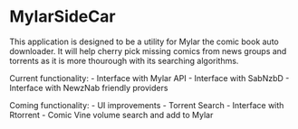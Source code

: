 # MylarSideCar

This application is designed to be a utility for Mylar the comic book auto downloader.  It will help cherry pick missing comics from news groups and torrents as it is more thourough with its searching algorithms.  

Current functionality:
    - Interface with Mylar API
    - Interface with SabNzbD
    - Interface with NewzNab friendly providers
    
Coming functionality:
    - UI improvements
    - Torrent Search 
    - Interface with Rtorrent
    - Comic Vine volume search and add to Mylar
   
